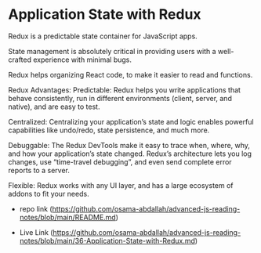 # Application State with Redux

Redux is a predictable state container for JavaScript apps.

State management is absolutely critical in providing users with a well-crafted experience with minimal bugs.

Redux helps organizing React code, to make it easier to read and functions.

Redux Advantages: Predictable: Redux helps you write applications that behave consistently, run in different environments (client, server, and native), and are easy to test.

Centralized: Centralizing your application’s state and logic enables powerful capabilities like undo/redo, state persistence, and much more.

Debuggable: The Redux DevTools make it easy to trace when, where, why, and how your application’s state changed. Redux’s architecture lets you log changes, use “time-travel debugging”, and even send complete error reports to a server.

Flexible: Redux works with any UI layer, and has a large ecosystem of addons to fit your needs.

- repo link (https://github.com/osama-abdallah/advanced-js-reading-notes/blob/main/README.md)

- Live Link (https://github.com/osama-abdallah/advanced-js-reading-notes/blob/main/36-Application-State-with-Redux.md)